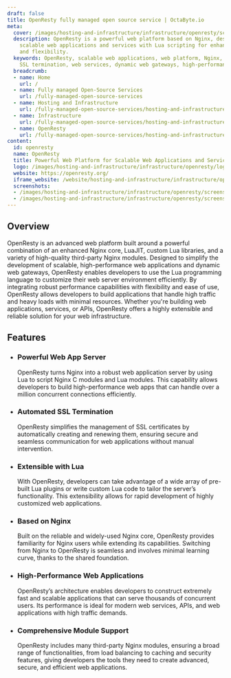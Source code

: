 ```yaml
---
draft: false
title: OpenResty fully managed open source service | OctaByte.io
meta:
  cover: /images/hosting-and-infrastructure/infrastructure/openresty/screenshot-1.png
  description: OpenResty is a powerful web platform based on Nginx, designed for building
    scalable web applications and services with Lua scripting for enhanced performance
    and flexibility.
  keywords: OpenResty, scalable web applications, web platform, Nginx, Lua, LuaJIT,
    SSL termination, web services, dynamic web gateways, high-performance applications
  breadcrumb:
  - name: Home
    url: /
  - name: Fully managed Open-Source Services
    url: /fully-managed-open-source-services
  - name: Hosting and Infrastructure
    url: /fully-managed-open-source-services/hosting-and-infrastructure
  - name: Infrastructure
    url: /fully-managed-open-source-services/hosting-and-infrastructure/infrastructure
  - name: OpenResty
    url: /fully-managed-open-source-services/hosting-and-infrastructure/infrastructure/openresty
content:
  id: openresty
  name: OpenResty
  title: Powerful Web Platform for Scalable Web Applications and Services
  logo: /images/hosting-and-infrastructure/infrastructure/openresty/logo.png
  website: https://openresty.org/
  iframe_website: /website/hosting-and-infrastructure/infrastructure/openresty
  screenshots:
  - /images/hosting-and-infrastructure/infrastructure/openresty/screenshot-1.png
  - /images/hosting-and-infrastructure/infrastructure/openresty/screenshot-2.jpg
---
```


## Overview

OpenResty is an advanced web platform built around a powerful combination of an enhanced Nginx core, LuaJIT, custom Lua libraries, and a variety of high-quality third-party Nginx modules. Designed to simplify the development of scalable, high-performance web applications and dynamic web gateways, OpenResty enables developers to use the Lua programming language to customize their web server environment efficiently. By integrating robust performance capabilities with flexibility and ease of use, OpenResty allows developers to build applications that handle high traffic and heavy loads with minimal resources. Whether you're building web applications, services, or APIs, OpenResty offers a highly extensible and reliable solution for your web infrastructure.

## Features

- ### Powerful Web App Server

  OpenResty turns Nginx into a robust web application server by using Lua to script Nginx C modules and Lua modules. This capability allows developers to build high-performance web apps that can handle over a million concurrent connections efficiently.

- ### Automated SSL Termination

  OpenResty simplifies the management of SSL certificates by automatically creating and renewing them, ensuring secure and seamless communication for web applications without manual intervention.

- ### Extensible with Lua

  With OpenResty, developers can take advantage of a wide array of pre-built Lua plugins or write custom Lua code to tailor the server’s functionality. This extensibility allows for rapid development of highly customized web applications.

- ### Based on Nginx

  Built on the reliable and widely-used Nginx core, OpenResty provides familiarity for Nginx users while extending its capabilities. Switching from Nginx to OpenResty is seamless and involves minimal learning curve, thanks to the shared foundation.

- ### High-Performance Web Applications

  OpenResty’s architecture enables developers to construct extremely fast and scalable applications that can serve thousands of concurrent users. Its performance is ideal for modern web services, APIs, and web applications with high traffic demands.

- ### Comprehensive Module Support

  OpenResty includes many third-party Nginx modules, ensuring a broad range of functionalities, from load balancing to caching and security features, giving developers the tools they need to create advanced, secure, and efficient web applications.
